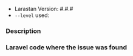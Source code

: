 - Larastan Version: #.#.#
- `--level` used:

### Description



### Laravel code where the issue was found

```php

```
